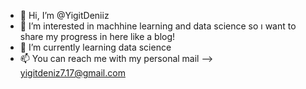 - 👋 Hi, I’m @YigitDeniiz
- 👀 I’m interested in machhine learning and data science so ı want to share my progress in here like a blog!
- 🌱 I’m currently learning data science
- 📫 You can reach me with my personal mail --> yigitdeniz7.17@gmail.com

<!---
YigitDeniiz/YigitDeniiz is a ✨ special ✨ repository because its `README.md` (this file) appears on your GitHub profile.
You can click the Preview link to take a look at your changes.
--->
